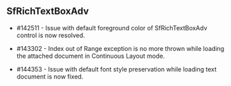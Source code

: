 ## SfRichTextBoxAdv

* \#142511 - Issue with default foreground color of SfRichTextBoxAdv control is now resolved.

* \#143302 - Index out of Range exception is no more thrown while loading the attached document in Continuous Layout mode.

* \#144353 - Issue with default font style preservation while loading text document is now fixed.
